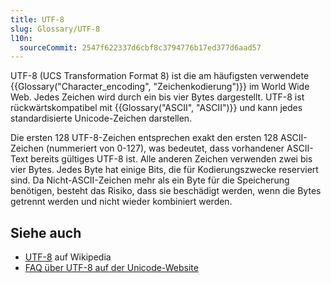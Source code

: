 ```yaml
---
title: UTF-8
slug: Glossary/UTF-8
l10n:
  sourceCommit: 2547f622337d6cbf8c3794776b17ed377d6aad57
---
```


UTF-8 (UCS Transformation Format 8) ist die am häufigsten verwendete {{Glossary("Character_encoding", "Zeichenkodierung")}} im World Wide Web. Jedes Zeichen wird durch ein bis vier Bytes dargestellt. UTF-8 ist rückwärtskompatibel mit {{Glossary("ASCII", "ASCII")}} und kann jedes standardisierte Unicode-Zeichen darstellen.

Die ersten 128 UTF-8-Zeichen entsprechen exakt den ersten 128 ASCII-Zeichen (nummeriert von 0-127), was bedeutet, dass vorhandener ASCII-Text bereits gültiges UTF-8 ist. Alle anderen Zeichen verwenden zwei bis vier Bytes. Jedes Byte hat einige Bits, die für Kodierungszwecke reserviert sind. Da Nicht-ASCII-Zeichen mehr als ein Byte für die Speicherung benötigen, besteht das Risiko, dass sie beschädigt werden, wenn die Bytes getrennt werden und nicht wieder kombiniert werden.

## Siehe auch

- [UTF-8](https://en.wikipedia.org/wiki/UTF-8) auf Wikipedia
- [FAQ über UTF-8 auf der Unicode-Website](https://www.unicode.org/faq/utf_bom.html#UTF8)
